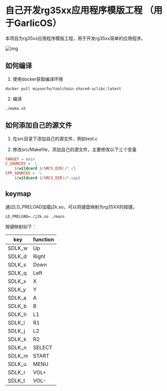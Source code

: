 # 自己开发rg35xx应用程序模版工程 （用于GarlicOS）

本项目为rg35xx应用程序模版工程，用于开发rg35xx简单的应用程序。

![img](./doc/img.png)

## 如何编译

1. 使用docker获取编译环境

```shell
docker pull miyoocfw/toolchain-shared-uclibc:latest
```

2. 编译

```shell
./make.sh
```

## 如何添加自己的源文件

1. 在src目录下添加自己的源文件，例如test.c

2. 修改src/Makefile，添加自己的源文件，主要修改以下三个变量

```makefile
TARGET = main
C_SOURCES =  \
	${wildcard $(SRCS_DIR)/*.c}
CPP_SOURCES =  \
	${wildcard $(SRCS_DIR)/*.cpp}
```

## keymap

通过LD_PRELOAD加载j2k.so，可以将键盘映射为rg35XX的按键。

```shell
LD_PRELOAD=./j2k.so ./main
```

按键映射如下：

| key    | function |
| ------ | -------- |
| SDLK_w | Up       |
| SDLK_d | Right    |
| SDLK_s | Down     |
| SDLK_q | Left     |
| SDLK_x | X        |
| SDLK_y | Y        |
| SDLK_a | A        |
| SDLK_b | B        |
| SDLK_h | L1       |
| SDLK_l | R1       |
| SDLK_j | L2       |
| SDLK_k | R2	    |
| SDLK_n | SELECT   |
| SDLK_m | START    |
| SDLK_u | MENU     |
| SDLK_r | VOL+     |
| SDLK_t | VOL-     |
